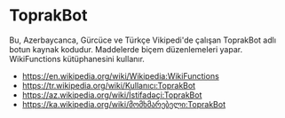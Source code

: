 # ToprakBot
Bu, Azerbaycanca, Gürcüce ve Türkçe Vikipedi'de çalışan ToprakBot adlı botun kaynak kodudur. Maddelerde biçem düzenlemeleri yapar. WikiFunctions kütüphanesini kullanır.

* https://en.wikipedia.org/wiki/Wikipedia:WikiFunctions
* https://tr.wikipedia.org/wiki/Kullanıcı:ToprakBot
* https://az.wikipedia.org/wiki/İstifadəçi:ToprakBot
* https://ka.wikipedia.org/wiki/მომხმარებელი:ToprakBot
